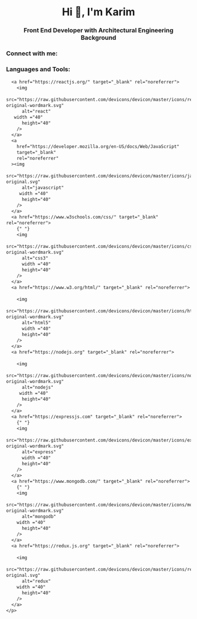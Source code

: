 <h1 align="center">Hi 👋, I'm Karim</h1>
<h3 align="center">Front End Developer with Architectural Engineering Background</h3>

<h3 align="left">Connect with me:</h3>
<p align="left">
</p>

<h3 align="left">Languages and Tools:</h3>
 <p align="left">

      <a href="https://reactjs.org/" target="_blank" rel="noreferrer">
        <img
          src="https://raw.githubusercontent.com/devicons/devicon/master/icons/react/react-original-wordmark.svg"
          alt="react"
       width ="40"
          height="40"
        />
      </a>
      <a
        href="https://developer.mozilla.org/en-US/docs/Web/JavaScript"
        target="_blank"
        rel="noreferrer"
      ><img
          src="https://raw.githubusercontent.com/devicons/devicon/master/icons/javascript/javascript-original.svg"
          alt="javascript"
         width ="40"
          height="40"
        />
      </a>
      <a href="https://www.w3schools.com/css/" target="_blank" rel="noreferrer">
        {" "}
        <img
          src="https://raw.githubusercontent.com/devicons/devicon/master/icons/css3/css3-original-wordmark.svg"
          alt="css3"
          width ="40"
          height="40"
        />
      </a>
      <a href="https://www.w3.org/html/" target="_blank" rel="noreferrer">
        
        <img
          src="https://raw.githubusercontent.com/devicons/devicon/master/icons/html5/html5-original-wordmark.svg"
          alt="html5"
          width ="40"
          height="40"
        />
      </a>
      <a href="https://nodejs.org" target="_blank" rel="noreferrer">
      
        <img
          src="https://raw.githubusercontent.com/devicons/devicon/master/icons/nodejs/nodejs-original-wordmark.svg"
          alt="nodejs"
         width ="40"
          height="40"
        />
      </a>
      <a href="https://expressjs.com" target="_blank" rel="noreferrer">
        {" "}
        <img
          src="https://raw.githubusercontent.com/devicons/devicon/master/icons/express/express-original-wordmark.svg"
          alt="express"
          width ="40"
          height="40"
        />
      </a>
      <a href="https://www.mongodb.com/" target="_blank" rel="noreferrer">
        {" "}
        <img
          src="https://raw.githubusercontent.com/devicons/devicon/master/icons/mongodb/mongodb-original-wordmark.svg"
          alt="mongodb"
        width ="40"
          height="40"
        />
      </a>
      <a href="https://redux.js.org" target="_blank" rel="noreferrer">
 
        <img
          src="https://raw.githubusercontent.com/devicons/devicon/master/icons/redux/redux-original.svg"
          alt="redux"
        width ="40"
          height="40"
        />
      </a>
    </p>
